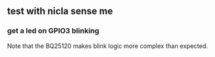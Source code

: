 ## test with nicla sense me

### get a led on GPIO3 blinking

Note that the BQ25120 makes blink logic more complex than expected.
